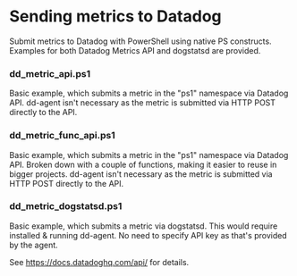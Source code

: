 # Sending metrics to Datadog
Submit metrics to Datadog with PowerShell using native PS constructs.
Examples for both Datadog Metrics API and dogstatsd are provided.

### dd_metric_api.ps1
Basic example, which submits a metric in the "ps1" namespace via Datadog API.
dd-agent isn't necessary as the metric is submitted via HTTP POST directly to the API.

### dd_metric_func_api.ps1
Basic example, which submits a metric in the "ps1" namespace via Datadog API.
Broken down with a couple of functions, making it easier to reuse in bigger projects.
dd-agent isn't necessary as the metric is submitted via HTTP POST directly to the API.

### dd_metric_dogstatsd.ps1
Basic example, which submits a metric via dogstatsd. This would require installed & running dd-agent.
No need to specify API key as that's provided by the agent.

See https://docs.datadoghq.com/api/ for details.
